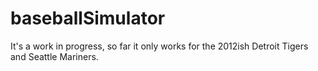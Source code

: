 # baseballSimulator

It's a work in progress, so far it only works for the 2012ish Detroit Tigers and Seattle Mariners.
